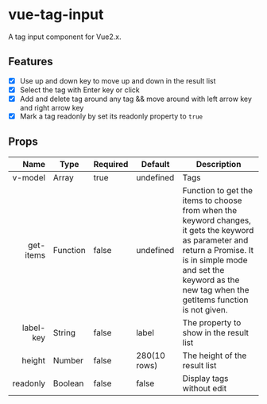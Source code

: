 # vue-tag-input

A tag input component for Vue2.x.

## Features
+ [x] Use up and down key to move up and down in the result list
+ [x] Select the tag with Enter key or click
+ [x] Add and delete tag around any tag && move around with left arrow key and right arrow key
+ [x] Mark a tag readonly by set its readonly property to `true`

## Props
| Name | Type | Required | Default | Description |
| ----:| --- | ---| --- |--- |
| v-model | Array | true | undefined | Tags |
| get-items | Function | false | undefined | Function to get the items to choose from when the keyword changes, it gets the keyword as parameter and return a Promise. It is in simple mode and set the keyword as the new tag when the getItems function is not given. |
| label-key | String | false | label | The property to show in the result list |
| height | Number | false | 280(10 rows) | The height of the result list |
| readonly | Boolean | false | false | Display tags without edit

